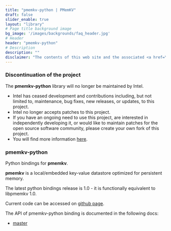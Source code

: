 ```yaml
---
title: "pmemkv-python | PMemKV"
draft: false
slider_enable: true
layout: "library"
# Page title background image
bg_image: '/images/backgrounds/faq_header.jpg'
# Header
header: "pmemkv-python"
# Description
description: ""
disclaimer: "The contents of this web site and the associated <a href=\"https://github.com/pmem\">GitHub repositories</a> are BSD-licensed open source."
---
```


### Discontinuation of the project
The **pmemkv-python** library will no longer be maintained by Intel.
- Intel has ceased development and contributions including, but not limited to, maintenance, bug fixes, new releases,
or updates, to this project.
- Intel no longer accepts patches to this project.
- If you have an ongoing need to use this project, are interested in independently developing it, or would like to
maintain patches for the open source software community, please create your own fork of this project.
- You will find more information [here](/blog/2022/11/update-on-pmdk-and-our-long-term-support-strategy/).

### pmemkv-python

Python bindings for **pmemkv**.

**pmemkv** is a local/embedded key-value datastore optimized for persistent memory.

The latest python bindings release is 1.0 - it is functionally equivalent to libpmemkv 1.0.

Current code can be accessed on <a href="https://github.com/pmem/pmemkv-python">github page</a>.

The API of pmemkv-python binding is documented in the following docs:

* <a href="master/html/index.html">master</a>